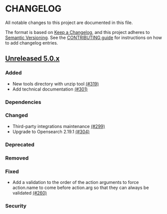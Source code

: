 # CHANGELOG

All notable changes to this project are documented in this file.

The format is based on [Keep a Changelog](https://keepachangelog.com/en/1.0.0/), and this project adheres to [Semantic Versioning](https://semver.org/spec/v2.0.0.html). See the [CONTRIBUTING guide](./CONTRIBUTING.md#Changelog) for instructions on how to add changelog entries.

## [Unreleased 5.0.x]

### Added
- New tools directory with unzip tool [(#319)](https://github.com/wazuh/wazuh-indexer-plugins/pull/319)
- Add technical documentation [(#301)](https://github.com/wazuh/wazuh-indexer-plugins/pull/320)

### Dependencies

### Changed
- Third-party integrations maintenance [(#299)](https://github.com/wazuh/wazuh-indexer-plugins/pull/299)
- Upgrade to Opensearch 2.19.1 [(#304)](https://github.com/wazuh/wazuh-indexer-plugins/pull/304)

### Deprecated

### Removed

### Fixed
- Add a validation to the order of the action arguments to force action.name to come before action.arg so that they can always be validated [(#260)](https://github.com/wazuh/wazuh-indexer-plugins/issues/260)

### Security

[Unreleased 5.0.x]: https://github.com/wazuh/wazuh-indexer-plugins/compare/main...main

